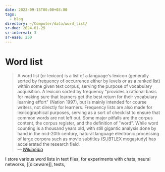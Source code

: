 ```yaml
---
date: 2023-09-15T00:00+03:00
tags:
  - blog
directory: ~/Computer/data/word_list/
sr-due: 2024-01-29
sr-interval: 3
sr-ease: 250
---
```


# Word list

> A word list (or lexicon) is a list of a language's lexicon (generally sorted
> by frequency of occurrence either by levels or as a ranked list) within some
> given text corpus, serving the purpose of vocabulary acquisition. A lexicon
> sorted by frequency "provides a rational basis for making sure that learners
> get the best return for their vocabulary learning effort" (Nation 1997), but
> is mainly intended for course writers, not directly for learners. Frequency
> lists are also made for lexicographical purposes, serving as a sort of
> checklist to ensure that common words are not left out. Some major pitfalls
> are the corpus content, the corpus register, and the definition of "word".
> While word counting is a thousand years old, with still gigantic analysis done
> by hand in the mid-20th century, natural language electronic processing of
> large corpora such as movie subtitles (SUBTLEX megastudy) has accelerated the
> research field.\
> — <cite>[Wikipedia](https://en.wikipedia.org/wiki/Word_list)</cite>

I store various word lists in text files, for experiments with chats, neural
networks, [[diceware]], tests,
